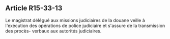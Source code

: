 Article R15-33-13
----
Le magistrat délégué aux missions judiciaires de la douane veille à l'exécution
des opérations de police judiciaire et s'assure de la transmission des procès-
verbaux aux autorités judiciaires.
